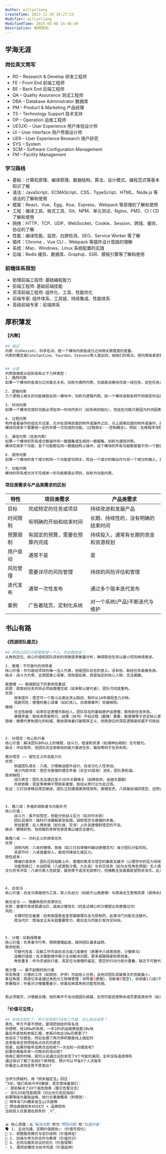 ```yaml
---
Author: willysliang
CreateTime: 2023-11-29 10:27:23
Modifier: willysliang
ModifiedTime: 2025-05-08 15:48:49
Description: 格物致知
---
```


## 学海无涯

### 岗位英文简写

- RD – Research & Develop 研发工程师
- FE – Front End 前端工程师
- BE – Back End 后端工程师
- QA – Quality Assurance 测试工程师
- DBA – Database Administrator 数据库
- PM – Product & Marketing 产品经理
- TS – Technology Support 技术支持
- OP – Operation 运维工程师
- UE(UX) – User Experience 用户体验设计师
- UI – User Interface 用户界面设计师
- UER – User Experience Research 用户研究
- SYS – System
- SCM – Software Configuration Management
- FM – Facility Management

### 学习路线

- 基础：计算机原理、编译原理、数据结构、算法、设计模式、编程范式等基本知识了解
- 语法：JavaScript、ECMAScript、CSS、TypeScript、HTML、Node.js 等语法的了解和使用
- 框架：React、Vue、Egg、Koa、Express、Webpack 等原理的了解和使用
- 工程：编译工具、格式工具、Git、NPM、单元测试、Nginx、PM2、CI / CD 了解和使用
- 网络：HTTP、TCP、UDP、WebSocket、Cookie、Session、跨域、缓存、协议的了解
- 性能：编译性能、监控、白屏检测、SEO、Service Worker 等了解
- 插件：Chrome 、Vue CLI 、Webpack 等插件设计思路的理解
- 系统：Mac、Windows、Linux 系统配置的实践
- 后端：Redis 缓存、数据库、Graphql、SSR、模板引擎等了解和使用


### 前端体系规划

- 助理前端工程师: 基础编程能力
- 前端工程师: 基础前端技能
- 资深前端工程师: 组件化、工具、性能优化
- 前端专家: 组件体系、工具链、持续集成、性能体系
- 高级前端专家：前端体系



## 厚积薄发

#### 【内聚】

```bash
## 描述
内聚（Cohesion），科学名词，是一个模块内部各成分之间相关联程度的度量。
内聚的概念是Constantine、Yourdon、Stevens等人提出的。按他们的观点，把内聚按紧密程度从低到高排列次序为偶然内聚、逻辑内聚、时间内聚、过程内聚、通信内聚、顺序内聚、功能内聚。但是紧密程度的增长是非线性的。偶然内聚和逻辑内聚的模块联系松散，后面几种内聚相差不多，功能内聚一个功能、独立性强、内部结构紧密，是最理想的内聚。


## 分类
内聚按强度从低到高有以下几种类型：
1. 偶然内聚
如果一个模块的各成分之间毫无关系，则称为偶然内聚，也就是说模块完成一组任务，这些任务之间的关系松散，实际上没有什么联系。

2. 逻辑内聚
几个逻辑上相关的功能被放在同一模块中，则称为逻辑内聚。如一个模块读取各种不同类型外设的输入。尽管逻辑内聚比偶然内聚合理一些，但逻辑内聚的模块各成分在功能上并无关系，即使局部功能的修改有时也会影响全局，因此这类模块的修改也比较困难。

3. 时间内聚
如果一个模块完成的功能必须在同一时间内执行（如系统初始化），但这些功能只是因为时间因素关联在一起，则称为时间内聚。

4. 过程内聚
构件或者操作的组合方式是，允许在调用前面的构件或操作之后，马上调用后面的构件或操作，即使两者之间没有数据进行传递。
模块完成多个需要按一定的步骤一次完成的功能。（过程相关---控制耦合）。例如：在用程序流程图设计模块时，若将程序流程图中的一部分划出各自组成模块，便形成过程内聚。

5. 通信内聚（信息内聚）
如果一个模块的所有成分都操作同一数据集或生成同一数据集，则称为通信内聚。
模块完成多个功能，各个功能都在同一数据结构上操作，这个模块的所有功能都是基于同一个数据结构（符号表），因此，它是一个信息内聚的模块。

6. 顺序内聚
如果一个模块的各个成分和同一个功能密切相关，而且一个成分的输出作为另一个成分的输入，则称为顺序内聚。

7. 功能内聚
模块的所有成分对于完成单一的功能都是必须的，则称为功能内聚。
```



#### 项目类需求与产品类需求的区别

| 特性     | 项目类需求                     | 产品类需求                           |
| -------- | ------------------------------ | ------------------------------------ |
| 目标     | 完成特定的任务或项目           | 持续改进和发展产品                   |
| 时间限制 | 有明确的开始和结束时间         | 长期、持续性的，没有明确的结束时间   |
| 预算限制 | 有固定的预算，需要在预算内完成 | 持续投入，通常有长期的资金和资源规划 |
| 用户驱动 | 通常不是                       | 是                                   |
| 风险管理 | 需要详尽的风险管理             | 持续的风险评估和管理                 |
| 迭代发布 | 通常一次性发布                 | 通过多个版本迭代发布                 |
| 案例     | 广告着陆页、定制化系统         | 对一个系统(产品)不断迭代与维护       |



## 书山有路

#### 《西游团队裁员》

```bash
## 西游记团队中需要裁掉一个人，你会裁掉谁？
从角色定位、核心价值和团队目标的贡献度来衡量分析，确保取经任务以最小风险继续推进。

1. 唐僧：不可替代的领导者
核心价值：作为取经项目的唯一法人代表，他是团队存在的意义。没有他，取经任务直接失效。
缺点：战斗力为零，且常因善心误事，但他是如来、观音指定的核心人物，无法裁撤。

裁唐僧 —— 极端假设下的革命性重组
前提：若取经任务并非必须由唐僧完成（如来默认替代者），团队可彻底重构。
优势：
	效率提升：悟空可一个筋斗云直达灵山取经，耗时从14年缩短至几分钟。
	规避风险：唐僧的善心误事（如红孩儿、白骨精事件）将被根除。
障碍：
	合法性崩塌：如来钦定唐僧为取经人，团队存在的基础是护送唐僧，裁他即任务失败。
	佛理矛盾：取经本质是修行，结果（经书）不如过程（磨难）重要，裁唐僧等于否定核心意义。
隐喻：唐僧代表制度化的权威，裁他意味着打破程序正义，但西游记的深层逻辑是权威不可挑战（如悟空始终逃不出如来掌心），次方案在原著宇宙中不可行，却是对体制的辛辣反讽。



2. 孙悟空：核心执行者
核心价值：解决团队80%以上的难题，战斗力、智谋和资源（如请神仙相助）无可替代。
缺点：冲动易怒，但团队完全依赖他的能力推进任务，裁他等同于任务失败。

裁孙悟空 —— 冒险主义的去能力化
优势：
	倒逼团队成长：八戒、沙僧被迫提升战力，白龙马化人性参战。
	减少内部冲突：悟空与唐僧的理念矛盾（杀生VS慈悲）消失，团队更和谐。
致命缺陷：
	战力真空：团队无法通过至少20次关键难关（如狮驼岭、金翅大展鹏）
	外部依赖：观音等神佛干预频率激增，取经从修行沦为走过场。
佐证：三打白骨精后悟空被逐，团队立刻遭遇黄袍怪惨败，唐僧变虎，八戒被迫请回悟空。证明去悟空化必然失败。



3. 猪八戒：矛盾的调和者与功能补充
核心价值：
	战斗力：虽不如悟空，但能分担战斗压力（如对付水妖）
	团队润滑剂：插科打诨缓解紧张氛围，调和悟空与唐僧的矛盾。
	世俗智慧：在人情世故（如化缘、交涉）上补足唐僧和悟空的不足。
缺点：懒惰好色，但贡献的多样性使其难以被完全替代。

裁猪八戒 —— 功利主义的效率优先
优势：
	消除内耗：八戒的懒惰、挑唆（如三打白骨精时煽动唐僧念咒）减少团队分裂风险。
	资源节约：八戒食量惊人，裁他可降低化缘压力。
隐性成本：
	情绪价值丧失：团队压抑指数上升，唐僧的焦虑与悟空的暴戾无缓冲（心理学中的压力阀效应）
	功能性缺口：水战短板（八戒曾胜沙僧、九头虫）与外交任务（如与女性角色周旋）无人填补。
文化符号冲突：八戒代表人性欲望，裁他等于追求无欲修行，但佛教主张直面欲望而非消灭。此方案违背取经的修行本意。



4. 白龙马
核心价值：白龙马常被视为工具，其人形战力（如碗子山救唐僧）与西海龙王家族资源（调用水族情报）有战略价值。

裁白龙马 —— 隐藏角色的资源优化
优势：唐僧可改成普通马匹，或由沙僧背负（四圣试禅心时沙僧提议背唐僧过河）
风险：
	关键时刻无备援：如朱紫国救金圣宫娘娘需白龙马尿制药，此类冷门功能无法替代。
	政治代价：西海龙王系天庭重要势力，裁白龙马可能引发外交纠纷。



5. 沙僧：后勤保障者
核心价值：负责看守行李、照顾唐僧起居，维持团队基本运转。
致命短板：
	可替代性高：后勤工作可由白龙马或八戒兼任（原著中八戒常挑担，沙僧牵马）
	战略价值低：在关键剧情中极少主动解决问题，更多是跟随者和旁观者。
	角色重复：作为忠诚执行者，其定位与唐僧的鉴定、悟空的行动力部分重叠，缺乏不可替代的独特价值。

裁沙僧 —— 最不起眼的执行者
现实角度：沙僧的工作（如挑担、护师）可由他人分担，且他对团队突破难关的贡献最小。
象征角度：西游记本身通过角色分工隐喻管理：领导者(唐僧)、创新者(悟空)、协调者(八戒)不可或者，而纯粹的执行者(沙僧)在资源有限时最易被优化。
原著暗示：作者对沙僧着墨最少，侧面反映其角色功能性较弱。


若必须裁员，沙僧最合理。他的离开不会动摇团队根基，反而可能促使剩余成员更高效协作（如八戒承担后勤、白龙马化人形协助），而保留其他三人，能确保取经的核心目标、战斗力与团队凝聚力不受致命影响。
```



#### 「价值可见性」

```bash
## 系统太稳定了，甲方觉得我们没有工作量，怎么收运维费？
首先，甲方不是不想给，是得把钱给的有名目
你想啊，他100w的系统，一年10%的运维费就是10w块
最后年底他和老板汇报，老板问他这10w花哪里了?
他说买了份报告，然后处理了两次停机都是线上搞定的
这老板肯定觉得钱有点白花的感觉
但是，如果你每年加两次巡检呢?一次巡检一份报告呢?
如果你再每年来一次两天的培训呢?
他再汇报的时候，就可以说通过巡检发现了X个可能的漏洞，全年没有造成停机
通过培训了解了系统X个新特性，预计可以节省X个人天每年
你看这么说他还愿不愿意出?


当甲方质疑时，用「损失锚定法」回应：
“X总，咱们系统今年0事故，其实意味着我们：
✅ 提前解决了XX个高危隐患（展示告警日志）
✅ 优化XX处性能瓶颈（对比优化前后指标）
如果降级为基础运维，按行业事故概率（附报告）：
🔸 明年有72%概率发生≥2次故障
🔸 预估直接损失¥XXX万 + 品牌损伤
当前投入仅是潜在损失的 _%”_


📊 核心思路：从'解决问题'转为'预防问题'和'创造价值'
🗣️ 1. 主动沟通，定期价值报告📈（价值可视化）
🔧 2. 调整服务模式与定价结构（价值绑定）
🤝 3. 加强与甲方的合作与教育（价值共识）
📝 4. 合同与服务协议的优化（价值保障）
💡 5. 展现前瞻性与技术兜底（价值延伸）
```

